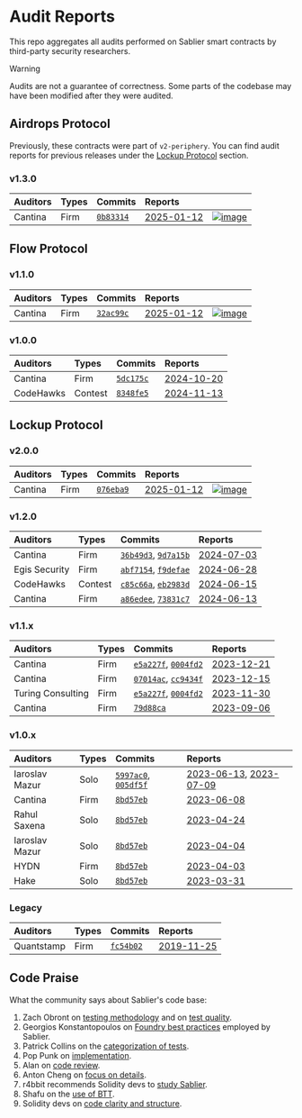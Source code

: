 # Audit Reports

This repo aggregates all audits performed on Sablier smart contracts by third-party security researchers.

> [!WARNING]  
> Audits are not a guarantee of correctness. Some parts of the codebase may have been modified after they were audited.

## Airdrops Protocol

Previously, these contracts were part of `v2-periphery`. You can find audit reports for previous releases under the
[Lockup Protocol](#lockup-protocol) section.

### v1.3.0

[0b83314]: https://github.com/sablier-labs/airdrops/tree/0b83314f77cc1c4f5c8725c9cc121c9e77fcc94e

| Auditors | Types | Commits              | Reports                                              |                                                                                                                                                      |
| :------- | :---- | :------------------- | :--------------------------------------------------- | ---------------------------------------------------------------------------------------------------------------------------------------------------- |
| Cantina  | Firm  | [`0b83314`][0b83314] | [2025-01-12](./airdrops/v1.0.0/20250112_cantina.pdf) | [![image](https://files.sablier.com/external/badges/cantina-airdrops-1-3-0.svg)](https://cantina.xyz/portfolio/11615402-c0bc-4170-bf3d-595af10f2ce1) |

## Flow Protocol

### v1.1.0

[32ac99c]: https://github.com/sablier-labs/flow/tree/32ac99c89393009166ca05e9a4e75ac34a442139

| Auditors | Types | Commits              | Reports                                          |                                                                                                                                                  |
| :------- | :---- | :------------------- | :----------------------------------------------- | ------------------------------------------------------------------------------------------------------------------------------------------------ |
| Cantina  | Firm  | [`32ac99c`][32ac99c] | [2025-01-12](./flow/v1.1.0/20250112_cantina.pdf) | [![image](https://files.sablier.com/external/badges/cantina-flow-1-1-0.svg)](https://cantina.xyz/portfolio/1daf2e81-62a6-4e53-91d4-135c1a6347b0) |

### v1.0.0

[5dc175c]: https://github.com/sablier-labs/flow/tree/5dc175cca189ba0401b1e877a62e5ca13a85384b
[8348fe5]: https://github.com/sablier-labs/flow/tree/8348fe510fddbe681a1ea055ec65f08c310a0e1c

| Auditors  | Types   | Commits              | Reports                                          |
| :-------- | :------ | :------------------- | :----------------------------------------------- |
| Cantina   | Firm    | [`5dc175c`][5dc175c] | [2024-10-20](./flow/v1.0.x/20241020_cantina.pdf) |
| CodeHawks | Contest | [`8348fe5`][8348fe5] | [2024-11-13](./flow/v1.0.x/20241113_codehawk.md)     |

## Lockup Protocol

### v2.0.0

[076eba9]: https://github.com/sablier-labs/lockup/tree/076eba971fea7bb38fe75ee5108f0589c26152c0

| Auditors | Types | Commits              | Reports                                            |                                                                                                                                                    |
| :------- | :---- | :------------------- | :------------------------------------------------- | -------------------------------------------------------------------------------------------------------------------------------------------------- |
| Cantina  | Firm  | [`076eba9`][076eba9] | [2025-01-12](./lockup/v2.0.0/20250112_cantina.pdf) | [![image](https://files.sablier.com/external/badges/cantina-lockup-2-0-0.svg)](https://cantina.xyz/portfolio/606ae33c-c3e6-473f-8dee-dcfa0bf9bffe) |

### v1.2.0

[36b49d3]: https://github.com/sablier-labs/lockup/tree/36b49d3bf2a396d19083d28247e8e03d7a3a2ee1
[9d7a15b]: https://github.com/sablier-labs/v2-periphery/tree/9d7a15b0128d549cbac7e33ab2593cfdbf229fc7
[abf7154]: https://github.com/sablier-labs/lockup/tree/abf7154d5371ab957b86fce9a8a4801499573d63
[f9defae]: https://github.com/sablier-labs/v2-periphery/tree/f9defaeb185360d09abba3f7e2f748d993063296
[c85c66a]: https://github.com/sablier-labs/lockup/tree/c85c66ac0a3f3f287ba10a5c267c1ce67d1b6aeb
[eb2983d]: https://github.com/sablier-labs/v2-periphery/tree/eb2983ddddf05d86f5f4483b23541b3e655f32e6
[a86edee]: https://github.com/sablier-labs/lockup/tree/a86edeeecb57a2ba2e6fb5a4a4049e62f0b8f2a6
[73831c7]: https://github.com/sablier-labs/v2-periphery/tree/73831c7dcaa5ec4e2fed6caa0f8040154e53030a

| Auditors      | Types   | Commits                                    | Reports                                            |
| :------------ | :------ | :----------------------------------------- | :------------------------------------------------- |
| Cantina       | Firm    | [`36b49d3`][36b49d3], [`9d7a15b`][9d7a15b] | [2024-07-03](./lockup/v1.2.0/20240703_cantina.pdf) |
| Egis Security | Firm    | [`abf7154`][abf7154], [`f9defae`][f9defae] | [2024-06-28](./lockup/v1.2.0/20240628_egis.pdf)    |
| CodeHawks     | Contest | [`c85c66a`][c85c66a], [`eb2983d`][eb2983d] | [2024-06-15](./lockup/v1.2.0/20240615_codehawk.md) |
| Cantina       | Firm    | [`a86edee`][a86edee], [`73831c7`][73831c7] | [2024-06-13](./lockup/v1.2.0/20240613_cantina.pdf) |

### v1.1.x

[e5a227f]: https://github.com/sablier-labs/lockup/tree/e5a227f77ededaf4d2737b36ed958445ad86eee9
[0004fd2]: https://github.com/sablier-labs/v2-periphery/tree/0004fd2e61e032df3d895045ec414ecb212ddcc8
[07014ac]: https://github.com/sablier-labs/lockup/tree/07014ac
[cc9434f]: https://github.com/sablier-labs/v2-periphery/tree/cc9434f
[79d88ca]: https://github.com/sablier-labs/v2-periphery/tree/79d88ca

| Auditors          | Types | Commits                                    | Reports                                            |
| :---------------- | :---- | :----------------------------------------- | :------------------------------------------------- |
| Cantina           | Firm  | [`e5a227f`][e5a227f], [`0004fd2`][0004fd2] | [2023-12-21](./lockup/v1.1.x/20231221_cantina.pdf) |
| Cantina           | Firm  | [`07014ac`][07014ac], [`cc9434f`][cc9434f] | [2023-12-15](./lockup/v1.1.x/20231215_cantina.pdf) |
| Turing Consulting | Firm  | [`e5a227f`][e5a227f], [`0004fd2`][0004fd2] | [2023-11-30](./lockup/v1.1.x/20231130_turing.pdf)  |
| Cantina           | Firm  | [`79d88ca`][79d88ca]                       | [2023-09-06](./lockup/v1.1.x/20230906_cantina.pdf) |

### v1.0.x

[5997ac0]: https://github.com/sablier-labs/lockup/tree/5997ac05751960259c03aa166158d5db8aea1675
[005df5f]: https://github.com/sablier-labs/v2-periphery/tree/005df5f0452fb2dc4c19a613b9b572982849a35b
[8bd57eb]: https://github.com/sablier-labs/lockup/tree/8bd57ebb31fddf6ef262477e5a378027db8b85d8

| Auditors       | Types | Commits                                    | Reports                                                                                                         |
| :------------- | :---- | :----------------------------------------- | :-------------------------------------------------------------------------------------------------------------- |
| Iaroslav Mazur | Solo  | [`5997ac0`][5997ac0], [`005df5f`][005df5f] | [2023-06-13](./lockup/v1.0.x/20230613_iaro_core.pdf), [2023-07-09](./lockup/v1.0.x/20230709_iaro_periphery.pdf) |
| Cantina        | Firm  | [`8bd57eb`][8bd57eb]                       | [2023-06-08](./lockup/v1.0.x/20230608_cantina.pdf)                                                              |
| Rahul Saxena   | Solo  | [`8bd57eb`][8bd57eb]                       | [2023-04-24](./lockup/v1.0.x/20230424_rahul.pdf)                                                                |
| Iaroslav Mazur | Solo  | [`8bd57eb`][8bd57eb]                       | [2023-04-04](./lockup/v1.0.x/20230404_iaro.pdf)                                                                 |
| HYDN           | Firm  | [`8bd57eb`][8bd57eb]                       | [2023-04-03](./lockup/v1.0.x/20230403_hydn.pdf)                                                                 |
| Hake           | Solo  | [`8bd57eb`][8bd57eb]                       | [2023-03-31](./lockup/v1.0.x/20230331_hake.pdf)                                                                 |

### Legacy

[fc54b02]: https://github.com/sablier-labs/v1-protocol/tree/fc54b0233e186232f6d724fa89d1cf7c1f45c688

| Auditors   | Types | Commits              | Reports                                        |
| :--------- | :---- | :------------------- | :--------------------------------------------- |
| Quantstamp | Firm  | [`fc54b02`][fc54b02] | [2019-11-25](./legacy/20191125_quantstamp.pdf) |

## Code Praise

What the community says about Sablier's code base:

1. Zach Obront on [testing methodology](https://x.com/zachobront/status/1668998130392616966) and on
   [test quality](https://x.com/zachobront/status/1680629892742782977).
1. Georgios Konstantopoulos on [Foundry best practices](https://x.com/gakonst/status/1681792186281521162) employed by
   Sablier.
1. Patrick Collins on the [categorization of tests](https://x.com/PatrickAlphaC/status/1715064363105587309).
1. Pop Punk on [implementation](https://x.com/PopPunkOnChain/status/1681858703463424000).
1. Alan on [code review](https://x.com/ltsCuzzo/status/1681959372698841094).
1. Anton Cheng on [focus on details](https://x.com/antonttc/status/1680046043701088258).
1. r4bbit recommends Solidity devs to [study Sablier](https://x.com/0x_r4bbit/status/1681769698784862208).
1. Shafu on the [use of BTT](https://x.com/shafu0x/status/1683976749309100033).
1. Solidity devs on [code clarity and structure](https://x.com/PaulRBerg/status/1732327663312797700).
